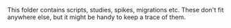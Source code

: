This folder contains scripts, studies, spikes, migrations etc. These don't fit anywhere else, but it might be handy to keep a trace of them.
